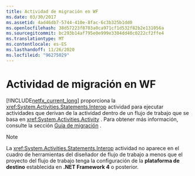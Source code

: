 ```yaml
---
title: Actividad de migración en WF
ms.date: 03/30/2017
ms.assetid: 4ad46db7-5744-410e-8fac-6c3b325b1dd0
ms.openlocfilehash: 38d57223f8703a0ca971cf1d532f82b2e131056a
ms.sourcegitcommit: bc293b14af795e0e999e3304dd40c0222cf2ffe4
ms.translationtype: MT
ms.contentlocale: es-ES
ms.lasthandoff: 11/26/2020
ms.locfileid: "96275029"
---
```

# <a name="migration-activity-in-wf"></a>Actividad de migración en WF

[!INCLUDE[netfx_current_long](../../../includes/netfx-current-long-md.md)] proporciona la <xref:System.Activities.Statements.Interop> actividad para ejecutar actividades que derivan de la actividad dentro de un flujo de trabajo que se basa en <xref:System.Activities.Activity> . Para obtener más información, consulte la sección [Guía de migración](migration-guidance.md) .  
  
> [!NOTE]
> La <xref:System.Activities.Statements.Interop> actividad no aparece en el cuadro de herramientas del diseñador de flujo de trabajo a menos que el proyecto del flujo de trabajo tenga la configuración de la **plataforma de destino** establecida en **.NET Framework 4** o posterior.
